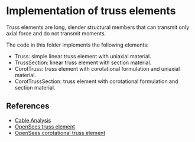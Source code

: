 # Implementation of truss elements
Truss elements are long, slender structural members that can transmit only 
axial force and do not transmit moments.

The code in this folder implements the following elements:

- Truss: simple linear truss element with uniaxial material.
- TrussSection: linear truss element with section material.
- CorotTruss: truss element with corotational formulation and uniaxial material.
- CorotTrussSection: truss element with corotational formulation and section material.

## References

- [Cable Analysis](https://portwooddigital.com/2021/11/22/cable-analysis/)
- [OpenSees truss element](https://opensees.berkeley.edu/wiki/index.php/Truss_Element)
- [OpenSees corotational truss element](https://opensees.berkeley.edu/wiki/index.php/Corotational_Truss_Element)

